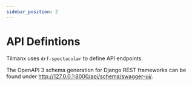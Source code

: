 ```yaml
---
sidebar_position: 2
---
```


# API Defintions

Tilmanx uses `drf-spectacular` to define API endpoints.

The OpenAPI 3 schema generation for Django REST frameworks can be found under http://127.0.0.1:8000/api/schema/swagger-ui/.
